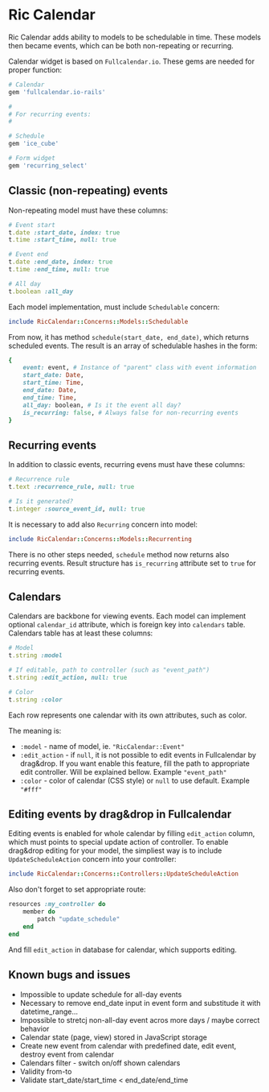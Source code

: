 # Ric Calendar

Ric Calendar adds ability to models to be schedulable in time. These models then
became events, which can be both non-repeating or recurring.

Calendar widget is based on `Fullcalendar.io`. These gems are needed for proper
function:

```ruby
# Calendar
gem 'fullcalendar.io-rails'

#
# For recurring events:
#

# Schedule
gem 'ice_cube'

# Form widget
gem 'recurring_select'
```

## Classic (non-repeating) events

Non-repeating model must have these columns:

```ruby
# Event start
t.date :start_date, index: true
t.time :start_time, null: true

# Event end
t.date :end_date, index: true
t.time :end_time, null: true

# All day
t.boolean :all_day

```

Each model implementation, must include `Schedulable` concern:

```ruby
include RicCalendar::Concerns::Models::Schedulable
```

From now, it has method `schedule(start_date, end_date)`, which returns scheduled
events. The result is an array of schedulable hashes in the form:

```ruby
{
	event: event, # Instance of "parent" class with event information
	start_date: Date,
	start_time: Time,
	end_date: Date,
	end_time: Time,
	all_day: boolean, # Is it the event all day?
	is_recurring: false, # Always false for non-recurring events
}
```

## Recurring events

In addition to classic events, recurring evens must have these columns:

```ruby
# Recurrence rule
t.text :recurrence_rule, null: true

# Is it generated?
t.integer :source_event_id, null: true
```

It is necessary to add also `Recurring` concern into model:

```ruby
include RicCalendar::Concerns::Models::Recurrenting
```

There is no other steps needed, `schedule` method now returns also recurring events.
Result structure has `is_recurring` attribute set to `true` for recurring events.

## Calendars

Calendars are backbone for viewing events. Each model can implement optional
`calendar_id` attribute, which is foreign key into `calendars` table. Calendars
table has at least these columns:

```ruby
# Model
t.string :model

# If editable, path to controller (such as "event_path")
t.string :edit_action, null: true

# Color
t.string :color

```

Each row represents one calendar with its own attributes, such as color.

The meaning is:
- `:model` - name of model, ie. `"RicCalendar::Event"`
- `:edit_action` - if `null`, it is not possible to edit events in Fullcalendar by
  drag&drop. If you want enable this feature, fill the path to appropriate edit
  controller. Will be explained bellow. Example `"event_path"`
- `:color` - color of calendar (CSS style) or `null` to use default. Example `"#fff"`


## Editing events by drag&drop in Fullcalendar

Editing events is enabled for whole calendar by filling `edit_action` column, which
must points to special update action of controller. To enable drag&drop editing
for your model, the simpliest way is to include `UpdateScheduleAction` concern
into your controller:

```ruby
include RicCalendar::Concerns::Controllers::UpdateScheduleAction
```

Also don't forget to set appropriate route:

```ruby
resources :my_controller do
	member do
		patch "update_schedule"
	end
end
```

And fill `edit_action` in database for calendar, which supports editing.

## Known bugs and issues

- Impossible to update schedule for all-day events
- Necessary to remove end_date input in event form and substitude it with datetime_range...
- Impossible to stretcj non-all-day event acros more days / maybe correct behavior
- Calendar state (page, view) stored in JavaScript storage
- Create new event from calendar with predefined date, edit event, destroy event from calendar
- Calendars filter - switch on/off shown calendars
- Validity from-to
- Validate start_date/start_time < end_date/end_time